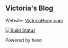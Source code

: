 Victoria's Blog
-----------------

Website: [VictoriaHong.com](http://VictoriaHong.com)

[![Build Status](https://travis-ci.org/VictoriaHong/website_src.svg?branch=master)](https://travis-ci.org/VictoriaHong/website_src)


Powered by hexo

